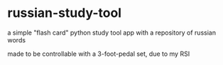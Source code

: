 # russian-study-tool

a simple "flash card" python study tool app with a repository of russian words

made to be controllable with a 3-foot-pedal set, due to my RSI

